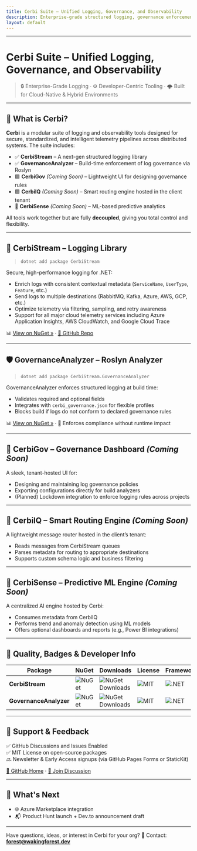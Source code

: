 ```yaml
---
title: Cerbi Suite – Unified Logging, Governance, and Observability
description: Enterprise-grade structured logging, governance enforcement, and predictive ML insights
layout: default
---
```



---

# Cerbi Suite – Unified Logging, Governance, and Observability

> 🔒 Enterprise-Grade Logging · ⚙️ Developer-Centric Tooling · 🌩️ Built for Cloud-Native & Hybrid Environments

---

## 🚀 What is Cerbi?

**Cerbi** is a modular suite of logging and observability tools designed for secure, standardized, and intelligent telemetry pipelines across distributed systems. The suite includes:

- ✅ **CerbiStream** – A next-gen structured logging library
- ✅ **GovernanceAnalyzer** – Build-time enforcement of log governance via Roslyn
- 🟦 **CerbiGov** *(Coming Soon)* – Lightweight UI for designing governance rules
- 🟩 **CerbiIQ** *(Coming Soon)* – Smart routing engine hosted in the client tenant
- 🧠 **CerbiSense** *(Coming Soon)* – ML-based predictive analytics

All tools work together but are fully **decoupled**, giving you total control and flexibility.

---

## 🔧 CerbiStream – Logging Library

> `dotnet add package CerbiStream`

Secure, high-performance logging for .NET:

- Enrich logs with consistent contextual metadata (`ServiceName`, `UserType`, `Feature`, etc.)
- Send logs to multiple destinations (RabbitMQ, Kafka, Azure, AWS, GCP, etc.)
- Optimize telemetry via filtering, sampling, and retry awareness
- Support for all major cloud telemetry services including Azure Application Insights, AWS CloudWatch, and Google Cloud Trace

📊 [View on NuGet »](https://www.nuget.org/packages/CerbiStream) · [🔗 GitHub Repo](https://github.com/Zeroshi/Cerbi-CerbiStream)

---

## 🛡️ GovernanceAnalyzer – Roslyn Analyzer

> `dotnet add package CerbiStream.GovernanceAnalyzer`

GovernanceAnalyzer enforces structured logging at build time:

- Validates required and optional fields
- Integrates with `cerbi_governance.json` for flexible profiles
- Blocks build if logs do not conform to declared governance rules

📊 [View on NuGet »](https://www.nuget.org/packages/CerbiStream.GovernanceAnalyzer) · 🔐 Enforces compliance without runtime impact

---

## 🧰 CerbiGov – Governance Dashboard *(Coming Soon)*

A sleek, tenant-hosted UI for:

- Designing and maintaining log governance policies
- Exporting configurations directly for build analyzers
- (Planned) Lockdown integration to enforce logging rules across projects

---

## 🔮 CerbiIQ – Smart Routing Engine *(Coming Soon)*

A lightweight message router hosted in the client’s tenant:

- Reads messages from CerbiStream queues
- Parses metadata for routing to appropriate destinations
- Supports custom schema logic and business filtering

---

## 🧠 CerbiSense – Predictive ML Engine *(Coming Soon)*

A centralized AI engine hosted by Cerbi:

- Consumes metadata from CerbiIQ
- Performs trend and anomaly detection using ML models
- Offers optional dashboards and reports (e.g., Power BI integrations)

---

## 🧪 Quality, Badges & Developer Info

| Package | NuGet | Downloads | License | Framework |
|--------|--------|-----------|---------|-----------|
| **CerbiStream** | ![NuGet](https://img.shields.io/nuget/v/CerbiStream?style=flat-square) | ![NuGet Downloads](https://img.shields.io/nuget/dt/CerbiStream?style=flat-square) | ![MIT](https://img.shields.io/badge/license-MIT-blue.svg?style=flat-square) | ![.NET](https://img.shields.io/badge/.NET-8.0-blue?style=flat-square) |
| **GovernanceAnalyzer** | ![NuGet](https://img.shields.io/nuget/v/CerbiStream.GovernanceAnalyzer?style=flat-square) | ![NuGet Downloads](https://img.shields.io/badge/Downloads-350%2B-blue?style=flat-square) | ![MIT](https://img.shields.io/badge/license-MIT-blue.svg?style=flat-square) | ![.NET](https://img.shields.io/badge/.NET-8.0-blue?style=flat-square) |

---

## 🌱 Support & Feedback

✅ GitHub Discussions and Issues Enabled  
✅ MIT License on open-source packages  
🔜 Newsletter & Early Access signups (via GitHub Pages Forms or StaticKit)

[📂 GitHub Home](https://github.com/Zeroshi) · [🧵 Join Discussion](https://github.com/Zeroshi/Cerbi-CerbiStream/discussions)

---

## 🐾 What's Next

- 🌐 Azure Marketplace integration
- 📬 Product Hunt launch + Dev.to announcement draft

---

Have questions, ideas, or interest in Cerbi for your org?
📧 Contact: **forest@wakingforest.dev**
